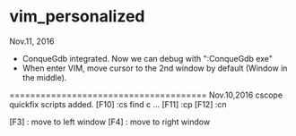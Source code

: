 # vim_personalized

Nov.11, 2016
- ConqueGdb integrated. Now we can debug with ":ConqueGdb exe"
- When enter VIM, move cursor to the 2nd window by default (Window in the middle).

======================================
Nov.10,2016
cscope quickfix scripts added.
[F10] :cs find c ...
[F11] :cp
[F12] :cn

[F3] : move to left window
[F4] : move to right window

